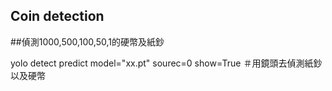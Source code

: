 ## Coin detection

##偵測1000,500,100,50,1的硬幣及紙鈔


yolo detect predict model="xx.pt" sourec=0 show=True ＃用鏡頭去偵測紙鈔以及硬幣
